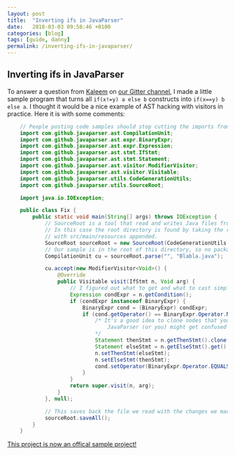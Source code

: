 ```yaml
---
layout: post
title:  "Inverting ifs in JavaParser"
date:   2018-03-03 09:58:46 +0100
categories: [blog]
tags: [guide, danny]
permalink: /inverting-ifs-in-javaparser/
---
```


## Inverting ifs in JavaParser

To answer a question from [Kaleem](https://github.com/Kaleem-) on [our Gitter channel](https://gitter.im/javaparser/javaparser), I made a little sample program that turns all `if(x!=y) a else b` constructs into `if(x==y) b else a`. I thought it would be a nice example of AST hacking with visitors in practice. Here it is with some comments:

```java
    // People posting code samples should stop cutting the imports from them!
    import com.github.javaparser.ast.CompilationUnit;
    import com.github.javaparser.ast.expr.BinaryExpr;
    import com.github.javaparser.ast.expr.Expression;
    import com.github.javaparser.ast.stmt.IfStmt;
    import com.github.javaparser.ast.stmt.Statement;
    import com.github.javaparser.ast.visitor.ModifierVisitor;
    import com.github.javaparser.ast.visitor.Visitable;
    import com.github.javaparser.utils.CodeGenerationUtils;
    import com.github.javaparser.utils.SourceRoot;

    import java.io.IOException;

    public class Fix {
        public static void main(String[] args) throws IOException {
            // SourceRoot is a tool that read and writes Java files from packages on a certain root directory.
            // In this case the root directory is found by taking the root from the current Maven module,
            // with src/main/resources appended.
            SourceRoot sourceRoot = new SourceRoot(CodeGenerationUtils.mavenModuleRoot(Fix.class).resolve("src/main/resources"));
            // Our sample is in the root of this directory, so no package name.
            CompilationUnit cu = sourceRoot.parse("", "Blabla.java");

            cu.accept(new ModifierVisitor<Void>() {
                @Override
                public Visitable visit(IfStmt n, Void arg) {
                    // I figured out what to get and what to cast simply by looking at the AST in the debugger! 
                    Expression condExpr = n.getCondition();
                    if (condExpr instanceof BinaryExpr) {
                        BinaryExpr cond = (BinaryExpr) condExpr;
                        if (cond.getOperator() == BinaryExpr.Operator.NOT_EQUALS && n.getElseStmt().isPresent()) {
                            /* It's a good idea to clone nodes that you move around.
                                JavaParser (or you) might get confused about who their parent is!
                            */
                            Statement thenStmt = n.getThenStmt().clone();
                            Statement elseStmt = n.getElseStmt().get().clone();
                            n.setThenStmt(elseStmt);
                            n.setElseStmt(thenStmt);
                            cond.setOperator(BinaryExpr.Operator.EQUALS);
                        }
                    }
                    return super.visit(n, arg);
                }
            }, null);

            // This saves back the file we read with the changes we made. Easy!
            sourceRoot.saveAll();
        }
    }
```

[This project is now an offical sample project!](https://github.com/javaparser/javaparser-maven-sample)